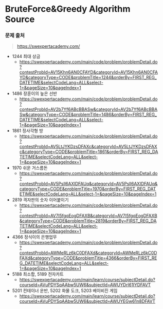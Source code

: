 # BruteForce&Greedy Algorithm Source

### 문제 출처

> https://swexpertacademy.com/



* 1244 최대 상금
  * https://swexpertacademy.com/main/code/problem/problemDetail.do?contestProbId=AV15Khn6AN0CFAYD&categoryId=AV15Khn6AN0CFAYD&categoryType=CODE&problemTitle=1244&orderBy=FIRST_REG_DATETIME&selectCodeLang=ALL&select-1=&pageSize=10&pageIndex=1
* 1486 장훈이의 높은 선반
  * https://swexpertacademy.com/main/code/problem/problemDetail.do?contestProbId=AV2b7Yf6ABcBBASw&categoryId=AV2b7Yf6ABcBBASw&categoryType=CODE&problemTitle=1486&orderBy=FIRST_REG_DATETIME&selectCodeLang=ALL&select-1=&pageSize=10&pageIndex=1
* 1861 정사각형 방
  * https://swexpertacademy.com/main/code/problem/problemDetail.do?contestProbId=AV5LtJYKDzsDFAXc&categoryId=AV5LtJYKDzsDFAXc&categoryType=CODE&problemTitle=1861&orderBy=FIRST_REG_DATETIME&selectCodeLang=ALL&select-1=&pageSize=10&pageIndex=1
* 1970 쉬운 거스름돈
  * https://swexpertacademy.com/main/code/problem/problemDetail.do?contestProbId=AV5PsIl6AXIDFAUq&categoryId=AV5PsIl6AXIDFAUq&categoryType=CODE&problemTitle=1970&orderBy=FIRST_REG_DATETIME&selectCodeLang=ALL&select-1=&pageSize=10&pageIndex=1
* 2819 격자판의 숫자 이어붙이기
  * https://swexpertacademy.com/main/code/problem/problemDetail.do?contestProbId=AV7I5fgqEogDFAXB&categoryId=AV7I5fgqEogDFAXB&categoryType=CODE&problemTitle=2819&orderBy=FIRST_REG_DATETIME&selectCodeLang=ALL&select-1=&pageSize=10&pageIndex=1
* 4366 정식이의 은행업무
  * https://swexpertacademy.com/main/code/problem/problemDetail.do?contestProbId=AWMeRLz6kC0DFAXd&categoryId=AWMeRLz6kC0DFAXd&categoryType=CODE&problemTitle=4366&orderBy=FIRST_REG_DATETIME&selectCodeLang=ALL&select-1=&pageSize=10&pageIndex=1
* 5188 최소합, 5189 전자카트
  * https://swexpertacademy.com/main/learn/course/subjectDetail.do?courseId=AVuPDYSqAAbw5UW6&subjectId=AWUYDrI61lYDFAVT
* 5201 컨테이너 운반, 5202 화물 도크, 5203 베이비진 게임
  * https://swexpertacademy.com/main/learn/course/subjectDetail.do?courseId=AVuPDYSqAAbw5UW6&subjectId=AWUYEGw61n8DFAVT

